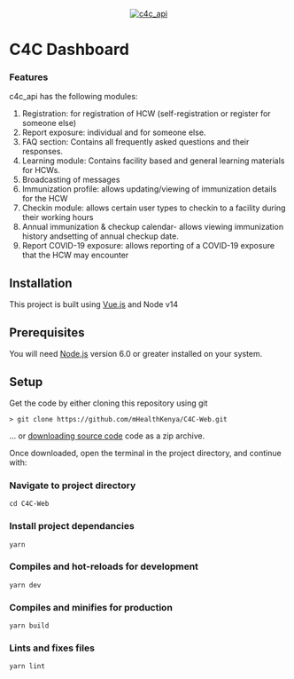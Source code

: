 <p align="center">
  <a href="https://c4c_api.mhealthkenya.co.ke">
    <img src="https://static.wixstatic.com/media/6cf925_6eea408e5e2a45afbd22d36c3e717dbd~mv2.png/v1/fill/w_243,h_280,al_c,lg_1,q_85/c4c_new.webp" alt="c4c_api">
  </a>
  </p>

# C4C Dashboard


### Features

c4c_api has the following modules: <br>
1) Registration: for registration of HCW (self-registration or register for someone else) <br>
2) Report exposure: individual and for someone else. <br>
3) FAQ section: Contains all frequently asked questions and their responses. <br>
4) Learning module: Contains facility based and general learning materials for HCWs. <br>
6) Broadcasting of messages
7) Immunization profile: allows updating/viewing of immunization details for the HCW
9) Checkin module: allows certain user types to checkin to a facility during their working hours
10) Annual immunization & checkup calendar- allows viewing immunization history andsetting of annual checkup date.
11) Report COVID-19 exposure: allows reporting of a COVID-19 exposure that the HCW may encounter
 
## Installation

This project is built using [Vue.js](https://vuejs.org/) and Node v14

## Prerequisites
You will need [Node.js](https://nodejs.org) version 6.0 or greater installed on your system.

## Setup

Get the code by either cloning this repository using git

    > git clone https://github.com/mHealthKenya/C4C-Web.git

... or [downloading source code](https://github.com/mHealthKenya/C4C-Web/archive/refs/heads/master.zip) code as a zip archive.

Once downloaded, open the terminal in the project directory, and continue with:
### Navigate to project directory

```
cd C4C-Web
```

### Install project dependancies

```
yarn
```

### Compiles and hot-reloads for development
```
yarn dev
```

### Compiles and minifies for production
```
yarn build
```

### Lints and fixes files
```
yarn lint
```
